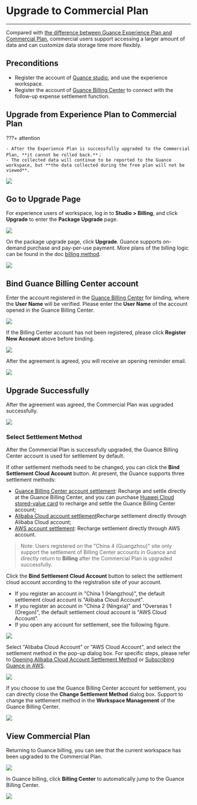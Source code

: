 # Upgrade to Commercial Plan
---

Compared with [the difference between Guance Experience Plan and Commercial Plan](trail.md#trail-vs-commercial), commercial users support accessing a larger amount of data and can customize data storage time more flexibly.

## Preconditions

- Register the account of [Guance studio](https://console.guance.com/), and use the experience workspace.
- Register the account of [Guance Billing Center](https://boss.guance.com/) to connect with the follow-up expense settlement function.

## Upgrade from Experience Plan to Commercial Plan

???+ attention

    - After the Experience Plan is successfully upgraded to the Commercial Plan, **it cannot be rolled back.**；
    - The collected data will continue to be reported to the Guance workspace, but **the data collected during the free plan will not be viewed**.

![](img/9.upgrade_1.png)

## Go to Upgrade Page

For experience users of workspace, log in to **Studio > Billing**, and click **Upgrade** to enter the **Package Upgrade** page.

![](img/9.upgrade_1.png)

On the package upgrade page, click **Upgrade**. Guance supports on-demand purchase and pay-per-use payment. More plans of the billing logic can be found in the doc [billing method](../billing/billing-method/index.md).

![](img/9.upgrade_2.png)

## Bind Guance Billing Center account

Enter the account registered in the [Guance Billing Center](https://boss.guance.com/) for binding, where the **User Name** will be verified. Please enter the **User Name** of the account opened in the Guance Billing Center.

![](img/9.upgrade_3.png)

If the Billing Center account has not been registered, please click **Register New Account** above before binding.

![](img/7.biling_account_5.png)

After the agreement is agreed, you will receive an opening reminder email.

![](img/9.upgrade_4.png)

## Upgrade Successfully

After the agreement was agreed, the Commercial Plan was upgraded successfully.

![](img/9.upgrade_5.png)

### Select Settlement Method

After the Commercial Plan is successfully upgraded, the Guance Billing Center account is used for settlement by default. 

If other settlement methods need to be changed, you can click the **Bind Settlement Cloud Account** button. At present, the Guance supports three settlement methods:

- [Guance Billing Center account settlement](../billing/billing-account/enterprise-account.md): Recharge and settle directly at the Guance Billing Center, and you can purchase [Huawei Cloud stored-value card](../billing/billing-account/huaweicloud-account.md) to recharge and settle the Guance Billing Center account;
- [Alibaba Cloud account settlement](../billing/billing-account/aliyun-account.md)Recharge settlement directly through Alibaba Cloud account;
- [AWS account settlement](../billing/billing-account/aws-account.md): Recharge settlement directly through AWS account.

> Note: Users registered on the "China 4 (Guangzhou)" site only support the settlement of Billing Center accounts in Guance and directly return to **Billing** after the Commercial Plan is upgraded successfully.


Click the **Bind Settlement Cloud Account** button to select the settlement cloud account according to the registration site of your account.

- If you register an account in "China 1 (Hangzhou)", the default settlement cloud account is "Alibaba Cloud Account".
- If you register an account in "China 2 (Ningxia)" and "Overseas 1 (Oregon)", the default settlement cloud account is "AWS Cloud Account".
- If you open any account for settlement, see the following figure.

![](img/9.upgrade_6.png)

Select "Alibaba Cloud Account" or "AWS Cloud Account", and select the settlement method in the pop-up dialog box. For specific steps, please refer to [Opening Alibaba Cloud Account Settlement Method](../billing/billing-account/aliyun-account.md) or [Subscribing Guance in AWS](../billing/billing-account/aws-account.md).

![](img/9.upgrade_7.png)

If you choose to use the Guance Billing Center account for settlement, you can directly close the **Change Settlement Method** dialog box. Support to change the settlement method in the **Workspace Management** of the Guance Billing Center.

![](img/9.upgrade_9.png)

## View Commercial Plan

Returning to Guance billing, you can see that the current workspace has been upgraded to the Commercial Plan.

![](img/9.upgrade_10.png)

In Guance billing, click **Billing Center** to automatically jump to the Guance Billing Center.

![](img/9.upgrade_11.png)



